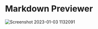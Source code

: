 # Markdown Previewer

![Screenshot 2023-01-03 1132091](https://user-images.githubusercontent.com/104868843/210419481-dbfee8be-88cc-43c1-a19f-c4b62f634060.png)
